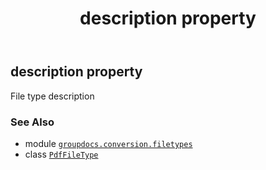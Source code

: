 ﻿---
title: description property
second_title: GroupDocs.Conversion for Python via .NET API References
description: 
type: docs
weight: 100
url: /python-net/groupdocs.conversion.filetypes/pdffiletype/description/
is_root: false
---

## description property


File type description

### See Also
* module [`groupdocs.conversion.filetypes`](../../)
* class [`PdfFileType`](/conversion/python-net/groupdocs.conversion.filetypes/pdffiletype)
